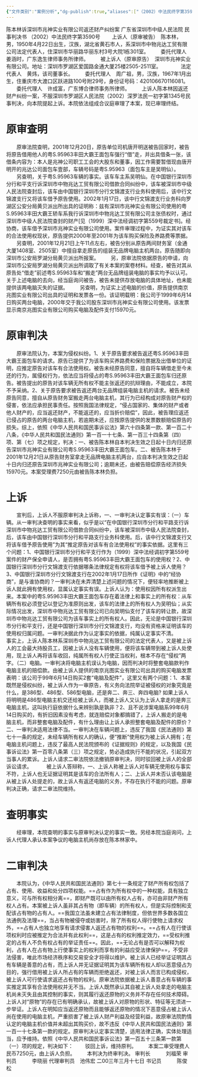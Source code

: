 ```yaml
---
{"文件类别":"案例分析","dg-publish":true,"aliases":["（2002）中法民终字第3590号"],"permalink":"/案例分析case/裁判文书/陈本林诉深圳市兆神实业有限公司返还财产纠纷案/","dgPassFrontmatter":true,"created":"2024-10-11T08:17:48.125+08:00","updated":"2024-10-11T08:20:46.199+08:00"}
---
```




陈本林诉深圳市兆神实业有限公司返还财产纠纷案
广东省深圳市中级人民法院
民事判决书
（2002）中法民终字第3590号
　　上诉人（原审被告）　陈本林，男，1950年4月22日出生，汉族，湖北省黄石市人，系深圳市中物兆达工贸有限公司法定代表人，住深圳市华丽路华丽东村3号大院1栋301室。 
　　委托代理人　姜涵时，广东逸生律师事务所律师。 
　　被上诉人（原审原告）　深圳市兆神实业有限公司。地址：深圳市罗湖区爱国路金通大厦25楼2505-2511室。　　 
　　法定代表人　黄炜，该司董事长。 
　　委托代理人　周广祖，男，汉族，1967年1月出生，住重庆市大渡口区跃进路100号附29号，身份证号码：420106670116081。 
　　委托代理人　许成富，广东博合律师事务所律师。 
　　上诉人陈本林因返还财产纠纷一案，不服深圳市罗湖区人民法院（2002）深罗法民一初字第1345号民事判决，向本院提起上诉。本院依法组成合议庭审理了本案，现已审理终结。 
# 原审查明
　　原审法院查明，2001年12月20日，原告单位司机唐开明送被告回家时，被告将原告借用他人的粤S.95963丰田大霸王面包车强行“借”走，并出具借条一张，该借条内容为：本人是兆神公司职工工会的大股东和董事，因工作需要暂借现由唐开明开的兆达公司面包车壹部，车辆号码是粤S.95963（面包车主是吴明仙）。 
　　另查明，关于粤S.95963车辆的事实。该车车主系吴明仙。在中国银行深圳市分行和平支行诉深圳市中物兆达工贸有限公司借款合同纠纷中，该车被深圳市中级人民法院查封后，该车由中国银行深圳市分行文锦渡支行业务科使用后，该中行文锦渡支行又将该车借予原告使用。2002年1月17日，该中行文锦渡支行业务科向罗湖区公安分局黄贝派出所出具的证明称：兹有深圳市兆神实业有限公司使用的粤S.95963丰田大霸王轿车系我行诉深圳市中物兆达工贸有限公司主张债权时，通过深圳市中级人民法院查封的财产[见（1999）深中法经调初字第559号裁定书]。经协商，该车借予深圳市兆神实业有限公司使用。案件审理过程中，为证实其对该车的合法使用权现状，原告提供2000年至2001年为该车购买保险及养路费等票据。 
　　另查明，2001年12月21日上午11点左右，被告分别从原告两间财务室（金通大厦1408室、2505室）中擅自拿走原告的组装无品牌电脑主机两台。原告随即向深圳市公安局罗湖分局黄贝派出所报案。 
　　另，原审法院依据原告的申请，向深圳市公安局罗湖分局黄贝派出所调取了有关本案的案卷材料。经查，被告对其从原告处“借走”前述粤S.95963车和“搬走”两台无品牌组装电脑的事实均予以认可。关于上述电脑的去向，经当庭询问被告，被告未提供存放电脑的具体地址，也未能提供该两电脑灭失的证据。 
　　另查明，为证实上述电脑的价值，原告提供南京兆图实业有限公司出具的证明和发票各一份。该证明载明：我公司于1999年6月14日购买两台电脑，2000年交于我公司股东深圳市兆神实业有限公司使用。该发票显示南京兆图实业有限公司购买电脑及配件支付15970元。 
# 原审判决

　　原审法院认为，本案为侵权纠纷。1、关于原告要求被告返还粤S.95963丰田大霸王面包车的请求。原告已提供了为该车购买养路费和保险票据及出借单位的证明，应推定原告对该车有合法使用权。被告未经原告同意，擅自将车辆借走至今未还的行为，属侵权行为，依法应当将侵占的粤S.95963丰田大霸王面包车归还原告。被告提出的原告对该车辆无所有权不能主张返还的抗辩理由，不能成立，本院不予采纳。2、关于原告要求被告返还两台无品牌组装电脑主机的请求。被告未经原告同意，擅自从原告财务室搬走两台电脑主机，其行为已经构成对原告财产权的侵害，依法应承担民事责任。按照我国法律规定，“侵占国家的、集体的财产或者他人财产的，应当返还财产，不能返还的，应当折价赔偿”，因此，被告理应返还已侵占的原告的两台电脑主机，若逾期未还，应按原告提供的发票数额赔偿原告的损失。综上，依照《中华人民共和国民事诉讼法》第六十四条第一款、第一百二十八条，《中华人民共和国民法通则》第一百一十七条、第一百三十四条第（四）项、第（七）项之规定，判决：一、被告陈本林自本判决生效之日起十日内归还原告深圳市兆神实业有限公司粤S.95963丰田大霸王面包车。二、被告陈本林于2001年12月21日从原告财务室拿走无品牌电脑主机两台，应自本判决生效之日起十日内归还原告深圳市兆神实业有限公司；逾期未还，由被告赔偿原告经济损失15970元。本案受理费7250元由被告陈本林负担。 
# 上诉

　　宣判后，上诉人不服原审判决上诉称，一、一审判决认定事实有误：（一）车辆。从一审判决查明的事实来看，似乎是以“在中国银行深圳市分行和平路支行诉深圳市中物兆达工贸有限公司借款合同纠纷中，该车被深圳市中级人民法院查封，后，该车由中国银行深圳市分行和平路支行业务科使用。后，该中行文锦渡支行又将该车借予原告使用”为其“推定原告对该车有合法使用权”的事实依据。这里有三个问题：1、中国银行深圳市分行和平支行作为（1999）深中法经调初字第559号案件的财产保全申请人，是否拥有粤S.95963丰田大霸王面包车的使用权？2、中国银行深圳市分行文锦渡支行依据哪条法律规定有权将该车借予被上诉人使用？3、中国银行深圳市分行文锦渡支行在2002年1月17日所作《证明》中的“经协商”，是与谁协商的？一审判决在未弄清楚上述问题的情况下，便轻率地推断被上诉人就此拥有使用权，显属认定事实有误。上诉人认为：使用权因所有权派生出来。本案中的粤S.95963丰田大霸王面包车存在着法律上和事实上的所有权：从车辆所有权必须登记以登记为准原则出发，该车的法律上的所有权人为吴明仙；从实际情况出发，深圳市中物兆达工贸有限公司已向吴明仙支付了该车的转让款，故深圳市中物兆达工贸有限公司为该车事实上的所有权人。因此，无论是中国银行深圳市分行和平支行，还是中国银行深圳市分行文锦渡支行，均没有资格来证明该车的使用权归属问题。一审判决据此作为认定事实的依据，纯属认定事实不清。　　 
　　事实上，上诉人陈本林系深圳市中物兆达工贸有限公司的法定代表人，又是被上诉人的工会最大持股员工，因被上诉人没有车辆使用，便将该车辆带到被上诉人处使用，现上诉人再将该车收回，纯属所有权人行使正当权利，根本不存在“侵权”两字。（二）电脑。一审判决将电脑主机误认为电脑，因而判决时将整套电脑款判作电脑主机的赔偿款。由被上诉人提供的南京兆图实业有限公司出具的购买电脑发票表明：该公司于99年6月14日购买2套“电脑及配件”，这里又有两个问题：1、本案既然是侵权纠纷，被上诉人作为一审原告，有义务向法院举证被侵权的对象究竟是什么，是386型、486型、586型电脑，还是奔二、奔三、奔四电脑? 如果上诉人将明明是486型电脑主机交还给被上诉人，而被上诉人又认为上诉人拿走的是奔三电脑主机，这叫执行庭依据什么来辨别孰是孰非？2、且不说涉案电脑系99年6月14日购买的，有折旧因素没有考虑，就连赔偿对象都搞错了，上诉人搬走的是电脑主机，而非整套电脑及配件，有什么理由让上诉人承担整套电脑及配件的原价？二、一审判决适用法律不当。一审判决在车辆问题上，违反了我国《民法通则》第七十一条的规定，未经车辆所有权人的确认，便“推断”使用权为被上诉人拥有；在电脑主机问题上，违反了最高人民法院颁布的《证据规则》的规定，以及我国《民事诉讼法》第一百零八条第（三）项之规定，势必造成执行不能的状况，引起双方当事人的累诉。上诉人请求二审法院依法撤销原审判决，同时驳回被上诉人的全部诉讼请求。　
　　被上诉人答辩称，一、上诉人称被上诉人对车辆无使用权与事实不符，上诉人也无证据证明其是该车的合法所有人；二、上诉人并未否认该电脑是从被上诉人处提走的，故上诉人有返还电脑的义务，不存在执行不能的问题。原审判决正确，请求二审法院维持。 
# 查明事实

　　经审理，本院查明的事实与原审判决认定的事实一致。另经本院当庭询问，上诉人代理人承认本案争议的电脑主机尚存放在陈本林家中。 
# 二审判决

　　本院认为，《中华人民共和国民法通则》第七十一条规定了财产所有权包括了占有、使用、收益和处分四项权能。==占有作为所有权中的一种权能，具有独立意义，可与所有权相分离==，即财产既可以由所有权人占有，亦可由非财产所有权人占有。本案被上诉人虽非其占有物（即车辆）的所有权人，但是实际控制和支配该占有物的占有人。==我国立法虽未建立占有法律制度，但依世界多数各国立法通例及法理==，当占有物被侵夺或妨害时，除了所有权人得行使物上请求权外，==占有人也独立地享有请求侵害人返还占有物的权利==。==占有人在行使该项权利时应被推定为合法并有此权利==，这是占有的权利推定效力，==受权利推定的占有人不负有权占有的举证责任==。因此，==无论占有是否可以解释为权利，占有人在占有物上行使事实上的权利而享有的利益应受法律保护==，不受非法侵害，唯此市场经济秩序和交易安全才将得以维护。被上诉人已经举证证明其占有车辆是善意的占有，而上诉人并无证据证明其为该车辆所有权人却以恶意侵占为目的，强行借用被上诉人所占有的车辆而拒绝返还，对被上诉人而言已构成侵权，被上诉人可行使请求返还占有物的权利。原审法院依据被上诉人善意占有车辆的事实推定其享有合法使用权并无不当。上诉人既然承认其自被上诉人处拿走的电脑主机尚未灭失且由其控制的事实，则其履行返还原物的义务并不存在任何技术障碍。上诉人对“原物”的存在已有明确承认，故被上诉人对原物的形状、特征等无须进一步举证。上诉人在明知应当返还原物而且能够返还原物的情况下恶意侵占被上诉人尚在使用的电脑主机，严重损害了被上诉人财产利益及经营利益，故原审法院酌情认定的电脑主机价值并未超出其购买价，故不违反《中华人民共和国民法通则》第一百一十七条第一款的规定。原审判决认定事实清楚，适用法律正确，实体处理适当，应予维持。依照《中华人民共和国民事诉讼法》第一百五十三条第一款第（一）项的规定，判决如下： 
　　驳回上诉，维持原判。 
　　本案二审受理费人民币7250元，由上诉人负担。 
　　本判决为终审判决。
审判长　　　刘福荣
审判员　　　李晓丽
代理审判员　池伟宏
二00三年三月十七日
书记员　　　陈俊松
